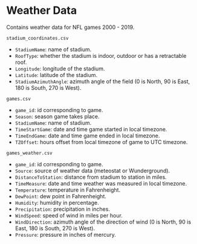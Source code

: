 # Weather Data
Contains weather data for NFL games 2000 - 2019.

 `stadium_coordinates.csv`

- `StadiumName`: name of stadium.
- `RoofType`: whether the stadium is indoor, outdoor or has a retractable roof.
- `Longitude`: longitude of the stadium.
- `Latitude`: latitude of the stadium.
- `StadiumAzimuthAngle`: azimuth angle of the field (0 is North, 90 is East, 180 is South, 270 is West).



`games.csv`

- `game_id`: id corresponding to game.
- `Season`: season game takes place.
- `StadiumName`: name of stadium.
- `TimeStartGame`: date and time game started in local timezone.
- `TimeEndGame`: date and time game ended in local timezone.
- `TZOffset`: hours offset from local timezone of game to UTC timezone.




`games_weather.csv`

- `game_id`: id corresponding to game.
- `Source`: source of weather data (meteostat or Wunderground).
- `DistanceToStation`: distance from stadium to station in miles.
- `TimeMeasure`: date and time weather was measured in local timezone.
- `Temperature`: temperature in Fahrenheight.
- `DewPoint`: dew point in Fahrenheight.
- `Humidity`: humidity in percentage.
- `Precipitation`: precipitation in inches.
- `WindSpeed`: speed of wind in miles per hour.
- `WindDirection`: azimuth angle of the direction of wind (0 is North, 90 is East, 180 is South, 270 is West).
- `Pressure`: pressure in inches of mercury.
